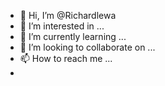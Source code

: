 - 👋 Hi, I’m @Richardlewa
- 👀 I’m interested in ...
- 🌱 I’m currently learning ...
- 💞️ I’m looking to collaborate on ...
- 📫 How to reach me ...
- 

<!---
Richardlewa/Richardlewa is a ✨ special ✨ repository because its `README.md` (this file) appears on your GitHub profile.
You can click the Preview link to take a look at your changes.
--->
